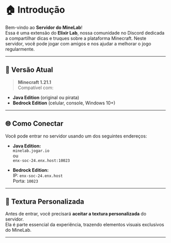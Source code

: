 # 🏠 Introdução

Bem-vindo ao **Servidor do MineLab**!  
Essa é uma extensão do **Elixir Lab**, nossa comunidade no Discord dedicada a compartilhar dicas e truques sobre a plataforma Minecraft. Neste servidor, você pode jogar com amigos e nos ajudar a melhorar o jogo regularmente.



---

## 🔧 Versão Atual

> **Minecraft 1.21.1**  
Compatível com:
- **Java Edition** (original ou pirata)
- **Bedrock Edition** (celular, console, Windows 10+)

---

## 🌐 Como Conectar

Você pode entrar no servidor usando um dos seguintes endereços:

- **Java Edition:**  
  `minelab.jogar.io`  
  ou  
  `enx-soc-24.enx.host:10023`

- **Bedrock Edition:**  
  IP: `enx-soc-24.enx.host`  
  Porta: `10023`

---

## 🎨 Textura Personalizada

Antes de entrar, você precisará **aceitar a textura personalizada** do servidor.  
Ela é parte essencial da experiência, trazendo elementos visuais exclusivos do MineLab.

---
